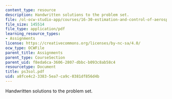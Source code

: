 ```yaml
---
content_type: resource
description: Handwritten solutions to the problem set.
file: /ol-ocw-studio-app/courses/16-30-estimation-and-control-of-aerospace-systems-spring-2004/a8fce4c233835ea7ca9c0381df856d4b_ps3sol.pdf
file_size: 145514
file_type: application/pdf
learning_resource_types:
- Assignments
license: https://creativecommons.org/licenses/by-nc-sa/4.0/
ocw_type: OCWFile
parent_title: Assignments
parent_type: CourseSection
parent_uid: f8eda6ca-3606-2807-dbbc-b093c8ab58c4
resourcetype: Document
title: ps3sol.pdf
uid: a8fce4c2-3383-5ea7-ca9c-0381df856d4b
---
```

Handwritten solutions to the problem set.